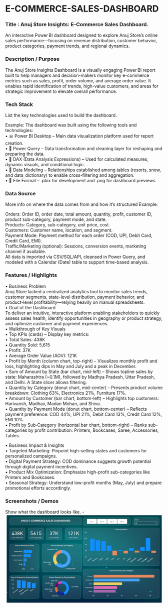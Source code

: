 # E-COMMERCE-SALES-DASHBOARD

### Title : Anuj Store Insights: E‑Commerce Sales Dashboard.<br>

An interactive Power BI dashboard designed to explore Anuj Store’s online sales performance—focusing on revenue distribution, customer behavior, product categories, payment trends, and regional dynamics.

### Description / Purpose

The Anuj Store Insights Dashboard is a visually engaging Power BI report built to help managers and decision-makers monitor key e-commerce metrics such as sales, profit, order volume, and average order value. It enables rapid identification of trends, high-value customers, and areas for strategic improvement to elevate overall performance.

### 	Tech Stack
List the key technologies used to build the dashboard.

Example:
The dashboard was built using the following tools and technologies:<br>
•	📊 Power BI Desktop – Main data visualization platform used for report creation.<br>
•	📂 Power Query – Data transformation and cleaning layer for reshaping and preparing the data.<br>
•	🧠 DAX (Data Analysis Expressions) – Used for calculated measures, dynamic visuals, and conditional logic.<br>
•	📝 Data Modeling – Relationships established among tables (resorts, snow, and data_dictionary) to enable cross-filtering and aggregation.<br>
•	📁 File Format – .pbix for development and .png for dashboard previews.

###	Data Source

More info on where the data comes from and how it’s structured
Example:

Orders: Order ID, order date, total amount, quantity, profit, customer ID, product sub-category, payment mode, and state.<br>
Products: Category, sub-category, unit price, cost.<br>
Customers: Customer name, location, and segment.<br>
Payment Mode: Payment method for each order (COD, UPI, Debit Card, Credit Card, EMI).<br>
Traffic/Marketing (optional): Sessions, conversion events, marketing channel if available.<br>
All data is imported via CSV/SQL/API, cleansed in Power Query, and modeled with a Calendar (Date) table to support time-based analysis.<br>

###  Features / Highlights

• Business Problem<br>
Anuj Store lacked a centralized analytics tool to monitor sales trends, customer segments, state-level distribution, payment behavior, and product-level profitability—relying heavily on manual spreadsheets.<br>
• Goal of the Dashboard<br>
To deliver an intuitive, interactive platform enabling stakeholders to quickly assess sales health, identify opportunities in geography or product strategy, and optimize customer and payment experiences.<br>
• Walkthrough of Key Visuals<br>
  • Top KPIs (cards) – Display key metrics:<br>
    • Total Sales: 438K<br>
    • Quantity Sold: 5,615<br>
    • Profit: 37K<br>
    • Average Order Value (AOV): 121K<br>
• Profit by Month (column chart, top-right) – Visualizes monthly profit and loss, highlighting dips in May and July and a peak in December.<br>
• Sum of Amount by State (bar chart, mid-left) – Shows topline sales by state: Maharashtra (~0.1M), followed by Madhya Pradesh, Uttar Pradesh, and Delhi. A State slicer allows filtering.<br>
• Quantity by Category (donut chart, mid-center) – Presents product volume breakdown: Clothing 63%, Electronics 21%, Furniture 17%.<br>
• Amount by Customer (bar chart, bottom-left) – Highlights top customers: Harivansh, Madhav, Madan Mohan, and Shiva.<br>
• Quantity by Payment Mode (donut chart, bottom-center) – Reflects payment preference: COD 44%, UPI 21%, Debit Card 13%, Credit Card 12%, EMI 10%.<br>
• Profit by Sub‑Category (horizontal bar chart, bottom-right) – Ranks sub-categories by profit contribution: Printers, Bookcases, Saree, Accessories, Tables.<br>

• Business Impact & Insights<br>
• Targeted Marketing: Pinpoint high–selling states and customers for personalized campaigns.<br>
• Digital Payment Strategy: COD dominance suggests growth potential through digital payment incentives.<br>
• Product Mix Optimization: Emphasize high-profit sub-categories like Printers and Bookcases.<br>
• Seasonal Strategy: Understand low-profit months (May, July) and prepare promotional efforts accordingly.<br>

### 	Screenshots / Demos

Show what the dashboard looks like. - ![Alt text](https://github.com/anujpal2310/E-COMMERCE-SALES-DASHBOARD/blob/main/Anuj_E-commerce_sales.png)
